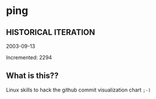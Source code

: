 # ping

## HISTORICAL ITERATION
2003-09-13

Incremented: 2294

## What is this?? 
Linux skills to hack the github commit visualization chart `;-)`
